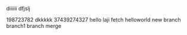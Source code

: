 diiiiii
dfjslj

198723782
dkkkkk
37439274327
hello
laji
fetch
helloworld
new branch
branch1
branch merge
